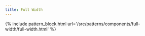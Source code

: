 ```yaml
---
title: Full Width
---
```


{% include pattern_block.html url='/src/patterns/components/full-width/full-width.html' %}